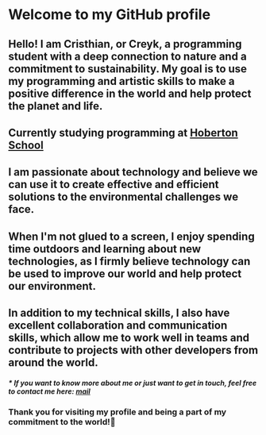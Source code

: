 # **Welcome to my GitHub profile**

## Hello! I am Cristhian, or Creyk, a programming student with a deep connection to nature and a commitment to sustainability. My goal is to use my programming and artistic skills to make a positive difference in the world and help protect the planet and life.
## Currently studying programming at [Hoberton School](https://www.holbertonschool.com/)

## I am passionate about technology and believe we can use it to create effective and efficient solutions to the environmental challenges we face.

## When I'm not glued to a screen, I enjoy spending time outdoors and learning about new technologies, as I firmly believe technology can be used to improve our world and help protect our environment.

## In addition to my technical skills, I also have excellent collaboration and communication skills, which allow me to work well in teams and contribute to projects with other developers from around the world.

##### * If you want to know more about me or just want to get in touch, feel free to contact me here: [mail](crisdevs117@gmail.com)

### **Thank you for visiting my profile and being a part of my commitment to the world!🌱**